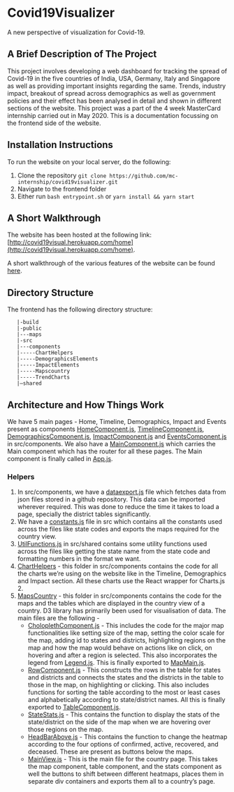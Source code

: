 # Covid19Visualizer

A new perspective of visualization for Covid-19. 

## A Brief Description of The Project

This project involves developing a web dashboard for tracking the spread of Covid-19 in the five countries of 
India, USA, Germany, Italy and Singapore as well as providing important insights regarding the same. Trends, industry
impact, breakout of spread across demographics as well as government policies and their effect has been analysed in 
detail and shown in different sections of the website. This project was a part of the 4 week MasterCard internship carried
out in May 2020. This is a documentation focussing on the frontend side of the website. 

## Installation Instructions 

To run the website on your local server, do the following:

1. Clone the repository 
`git clone https://github.com/mc-internship/covid19visualizer.git`
2. Navigate to the frontend folder
3. Either run `bash entrypoint.sh` or `yarn install && yarn start`

## A Short Walkthrough 

The website has been hosted at the following link: [http://covid19visual.herokuapp.com/home](http://covid19visual.herokuapp.com/home). 

A short walkthrough of the various features of the website can be found [here](https://photos.app.goo.gl/xEL4B8GYS9kgBcTM9).

## Directory Structure 

The frontend has the following directory structure:
```-/|/'
   |-build
   |-public
   |---maps
   |-src
   |---components
   |-----ChartHelpers
   |-----DemographicsElements
   |-----ImpactElements
   |-----Mapscountry
   |-----TrendCharts
   |—shared

```
## Architecture and How Things Work

We have 5 main pages - Home, Timeline, Demographics, Impact and Events present as components [HomeComponent.js](https://github.com/mc-internship/covid19visualizer/blob/master/frontend/src/components/HomeComponent.js), [TimelineComponent.js](https://github.com/mc-internship/covid19visualizer/blob/master/frontend/src/components/TimelineComponent.js), [DemographicsComponent.js](https://github.com/mc-internship/covid19visualizer/blob/master/frontend/src/components/DemographicsComponent.js), [ImpactComponent.js](https://github.com/mc-internship/covid19visualizer/blob/master/frontend/src/components/ImpactComponent.js) and [EventsComponent.js](https://github.com/mc-internship/covid19visualizer/blob/master/frontend/src/components/EventComponent.js) in src/components. We also have a [MainComponent.js](https://github.com/mc-internship/covid19visualizer/blob/master/frontend/src/components/MainComponent.js) which carries the Main component which has the router for all these pages. The Main component is finally called in [App.js](https://github.com/mc-internship/covid19visualizer/blob/master/frontend/src/App.js). 

### Helpers 
1. In src/components, we have a [dataexport.js](https://github.com/mc-internship/covid19visualizer/blob/master/frontend/src/components/dataexport.js) file which fetches data from json files stored in a github repository. This data can be imported wherever required. This was done to reduce the time it takes to load a page, specially the district tables significantly. 
2. We have a [constants.js](https://github.com/mc-internship/covid19visualizer/blob/master/frontend/src/constants.js) file in src which contains all the constants used across the files like state codes and exports the maps required for the country view.
3. [UtilFunctions.js](https://github.com/mc-internship/covid19visualizer/blob/master/frontend/src/shared/UtilFunctions.js) in src/shared contains some utility functions used across the files like getting the state name from the state code and formatting numbers in the format we want.
4. [ChartHelpers](https://github.com/mc-internship/covid19visualizer/tree/master/frontend/src/components/ChartHelpers) - this folder in src/components contains the code for all the charts we’re using on the website like in the Timeline, Demographics and Impact section. All these charts use the React wrapper for Charts.js 2. 
5. [MapsCountry](https://github.com/mc-internship/covid19visualizer/tree/master/frontend/src/components/Mapscountry) - this folder in src/components contains the code for the maps and the tables which are displayed in the country view of a country. D3 library has primarily been used for visualisation of data. The main files are the following - 
   * [CholoplethComponent.js](https://github.com/mc-internship/covid19visualizer/blob/master/frontend/src/components/Mapscountry/ChoroplethComponent.js) - This includes the code for the major map functionalities like setting size of the map, setting the color scale for the map, adding id to states and districts, highlighting regions on the map and how the map would behave on actions like on click, on hovering and after a region is selected. This also incorporates the legend from [Legend.js](https://github.com/mc-internship/covid19visualizer/blob/master/frontend/src/components/Mapscountry/Legend.js). This is finally exported to [MapMain.js](https://github.com/mc-internship/covid19visualizer/blob/master/frontend/src/components/Mapscountry/MapMain.js).
   * [RowComponent.js](https://github.com/mc-internship/covid19visualizer/blob/master/frontend/src/components/Mapscountry/RowComponent.js) - This constructs the rows in the table for states and districts and connects the states and the districts in the table to those in the map, on highlighting or clicking. This also includes functions for sorting the table according to the most or least cases and alphabetically according to state/district names. All this is finally exported to [TableComponent.js](https://github.com/mc-internship/covid19visualizer/blob/master/frontend/src/components/Mapscountry/TableComponent.js).
   * [StateStats.js](https://github.com/mc-internship/covid19visualizer/blob/master/frontend/src/components/Mapscountry/StateStats.js) - This contains the function to display the stats of the state/district on the side of the map when we are hovering over those regions on the map.
   * [HeadBarAbove.js](https://github.com/mc-internship/covid19visualizer/blob/master/frontend/src/components/Mapscountry/HeadBarAbove.js) - This contains the function to change the heatmap according to the four options of confirmed, active, recovered, and deceased. These are present as buttons below the maps.
   * [MainView.js](https://github.com/mc-internship/covid19visualizer/blob/master/frontend/src/components/Mapscountry/MainView.js) - This is the main file for the country page. This takes the map component, table component, and the stats component as well the buttons to shift between different heatmaps, places them in separate div containers and exports them all to a country’s page. 



